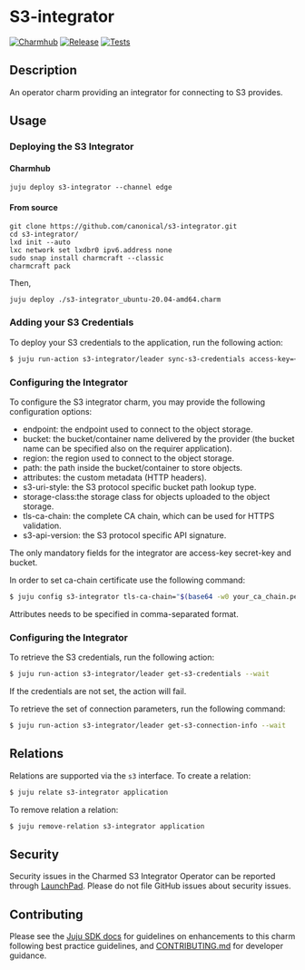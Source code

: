 # S3-integrator
[![Charmhub](https://charmhub.io/s3-integrator/badge.svg)](https://charmhub.io/s3-integrator)
[![Release](https://github.com/canonical/s3-integrator/actions/workflows/release.yaml/badge.svg)](https://github.com/canonical/s3-integrator/actions/workflows/release.yaml)
[![Tests](https://github.com/canonical/s3-integrator/actions/workflows/ci.yaml/badge.svg)](https://github.com/canonical/s3-integrator/actions/workflows/ci.yaml)

## Description

An operator charm providing an integrator for connecting to S3 provides.

## Usage

### Deploying the S3 Integrator

#### Charmhub
```shell
juju deploy s3-integrator --channel edge
```
#### From source
```shell
git clone https://github.com/canonical/s3-integrator.git
cd s3-integrator/
lxd init --auto
lxc network set lxdbr0 ipv6.address none
sudo snap install charmcraft --classic
charmcraft pack
```
Then,
```shell
juju deploy ./s3-integrator_ubuntu-20.04-amd64.charm
```

### Adding your S3 Credentials

To deploy your S3 credentials to the application, run the following action:

```bash
$ juju run-action s3-integrator/leader sync-s3-credentials access-key=<your_key> secret-key=<your_secret_key>
```

### Configuring the Integrator

To configure the S3 integrator charm, you may provide the following configuration options:

- endpoint: the endpoint used to connect to the object storage.
- bucket: the bucket/container name delivered by the provider (the bucket name can be specified also on the requirer application).
- region: the region used to connect to the object storage.
- path: the path inside the bucket/container to store objects.
- attributes: the custom metadata (HTTP headers).
- s3-uri-style: the S3 protocol specific bucket path lookup type.
- storage-class:the storage class for objects uploaded to the object storage.
- tls-ca-chain: the complete CA chain, which can be used for HTTPS validation.
- s3-api-version: the S3 protocol specific API signature.

The only mandatory fields for the integrator are access-key secret-key and bucket.

In order to set ca-chain certificate use the following command:
```bash
$ juju config s3-integrator tls-ca-chain="$(base64 -w0 your_ca_chain.pem)"
```
Attributes needs to be specified in comma-separated format. 

### Configuring the Integrator

To retrieve the S3 credentials, run the following action:

```bash
$ juju run-action s3-integrator/leader get-s3-credentials --wait
```

If the credentials are not set, the action will fail.

To retrieve the set of connection parameters, run the following command:

```bash
$ juju run-action s3-integrator/leader get-s3-connection-info --wait
```


## Relations 

Relations are supported via the `s3` interface. To create a relation:

```bash
$ juju relate s3-integrator application
```
To remove relation a relation:
```bash
$ juju remove-relation s3-integrator application
```

## Security
Security issues in the Charmed S3 Integrator Operator can be reported through [LaunchPad](https://wiki.ubuntu.com/DebuggingSecurity#How%20to%20File). Please do not file GitHub issues about security issues.


## Contributing

Please see the [Juju SDK docs](https://juju.is/docs/sdk) for guidelines on enhancements to this charm following best practice guidelines, and [CONTRIBUTING.md](https://github.com/canonical/s3-integrator/blob/main/CONTRIBUTING.md) for developer guidance.

